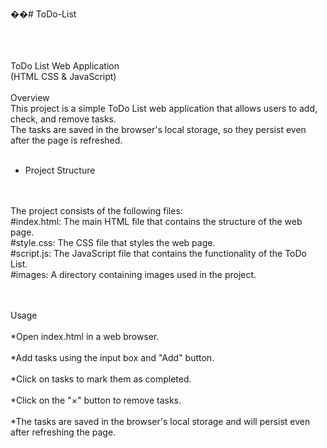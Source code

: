 ��#   T o D o - L i s t 
 <br><br><br><br>

 
ToDo List Web Application
<br>(HTML CSS & JavaScript)
<br><br>
Overview
<br>
This project is a simple ToDo List web application that allows users to add, check, and remove tasks. <br>The tasks are saved in the browser's local storage, so they persist even after the page is refreshed.<br>
<br>
- Project Structure
<br>
<br>
The project consists of the following files:
<br>
#index.html: The main HTML file that contains the structure of the web page.<br>
#style.css: The CSS file that styles the web page.<br>
#script.js: The JavaScript file that contains the functionality of the ToDo List.<br>
#images: A directory containing images used in the project.<br>
<br>
<br>

Usage
<br>
<br>*Open index.html in a web browser.<br>
<br>*Add tasks using the input box and "Add" button.<br>
<br>*Click on tasks to mark them as completed.<br>
<br>*Click on the "×" button to remove tasks.<br>
<br>*The tasks are saved in the browser's local storage and will persist even after refreshing the page.<br>

